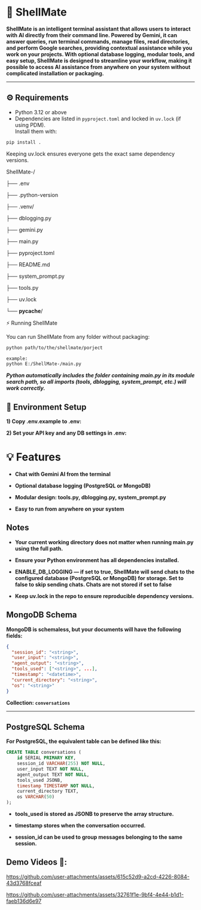 # 🐚 ShellMate

**ShellMate is an intelligent terminal assistant that allows users to interact with AI directly from their command line. Powered by Gemini, it can answer queries, run terminal commands, manage files, read directories, and perform Google searches, providing contextual assistance while you work on your projects. With optional database logging, modular tools, and easy setup, ShellMate is designed to streamline your workflow, making it possible to access AI assistance from anywhere on your system without complicated installation or packaging.**

---

## ⚙️ Requirements

- Python 3.12 or above
- Dependencies are listed in `pyproject.toml` and locked in `uv.lock` (if using PDM).  
  Install them with:

```bash
pip install .
```


Keeping uv.lock ensures everyone gets the exact same dependency versions.

ShellMate-/

├── .env

├── .python-version

├── .venv/

├── dblogging.py

├── gemini.py

├── main.py

├── pyproject.toml

├── README.md

├── system_prompt.py

├── tools.py

├── uv.lock

└── __pycache__/


⚡ Running ShellMate

You can run ShellMate from any folder without packaging:

```bash
python path/to/the/shellmate/porject

example:
python E:/ShellMate-/main.py
```



***Python automatically includes the folder containing main.py in its module search path, so all imports (tools, dblogging, system_prompt, etc.) will work correctly.***


## 🔧 Environment Setup

**1) Copy .env.example to .env:**

**2) Set your API key and any DB settings in .env:**



# 💡 Features


- **Chat with Gemini AI from the terminal**

- **Optional database logging (PostgreSQL or MongoDB)**

- **Modular design: tools.py, dblogging.py, system_prompt.py**

- **Easy to run from anywhere on your system**


##  Notes

- **Your current working directory does not matter when running main.py using the full path.**

- **Ensure your Python environment has all dependencies installed.**

- **ENABLE_DB_LOGGING — if set to true, ShellMate will send chats to the configured database (PostgreSQL or MongoDB) for storage. Set to false to skip sending chats. Chats are not stored if set to false**

- **Keep uv.lock in the repo to ensure reproducible dependency versions.**


## MongoDB Schema

**MongoDB is schemaless, but your documents will have the following fields:**
```json
{
  "session_id": "<string>",          
  "user_input": "<string>",          
  "agent_output": "<string>",        
  "tools_used": ["<string>", ...],   
  "timestamp": "<datetime>",         
  "current_directory": "<string>",   
  "os": "<string>"                   
}
```

**Collection: `conversations`**

---

## PostgreSQL Schema

**For PostgreSQL, the equivalent table can be defined like this:**

```sql
CREATE TABLE conversations (
    id SERIAL PRIMARY KEY,
    session_id VARCHAR(255) NOT NULL,
    user_input TEXT NOT NULL,
    agent_output TEXT NOT NULL,
    tools_used JSONB,            
    timestamp TIMESTAMP NOT NULL,
    current_directory TEXT,
    os VARCHAR(50)
);
```
- **tools_used is stored as JSONB to preserve the array structure.**

- **timestamp stores when the conversation occurred.**

- **session_id can be used to group messages belonging to the same session.**



## Demo Videos 🎥:

https://github.com/user-attachments/assets/615c52d9-a2cd-4226-8084-43d3768fceaf

https://github.com/user-attachments/assets/32761f1e-9bf4-4e44-b1d1-faeb136d6e97




